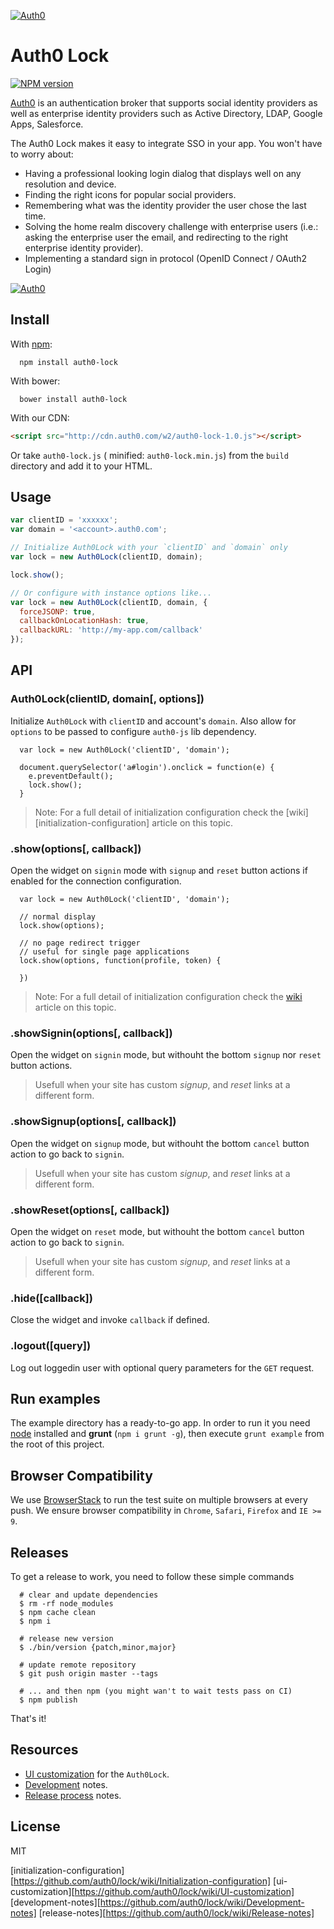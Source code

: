 [![Auth0](https://i.cloudup.com/9sk1vhcfbS.png)](http://auth0.com)

# Auth0 Lock
[![NPM version](https://badge.fury.io/js/auth0-lock.js.png)](http://badge.fury.io/js/auth0-lock.js)

[Auth0](https://auth0.com) is an authentication broker that supports social identity providers as well as enterprise identity providers such as Active Directory, LDAP, Google Apps, Salesforce.

The Auth0 Lock makes it easy to integrate SSO in your app. You won't have to worry about:
* Having a professional looking login dialog that displays well on any resolution and device.
* Finding the right icons for popular social providers.
* Remembering what was the identity provider the user chose the last time.
* Solving the home realm discovery challenge with enterprise users (i.e.: asking the enterprise user the email, and redirecting to the right enterprise identity provider).
* Implementing a standard sign in protocol (OpenID Connect / OAuth2 Login)

[![Auth0](https://i.cloudup.com/6opoEX_Z9z.png)](http://auth0.com)

## Install

With [npm](https://npmjs.org):

```
  npm install auth0-lock
```

With bower:

```
  bower install auth0-lock
```

With our CDN:

```html
<script src="http://cdn.auth0.com/w2/auth0-lock-1.0.js"></script>
```

Or take `auth0-lock.js` ( minified: `auth0-lock.min.js`) from the `build` directory and add it to your HTML.

## Usage

```javascript
var clientID = 'xxxxxx';
var domain = '<account>.auth0.com';

// Initialize Auth0Lock with your `clientID` and `domain` only
var lock = new Auth0Lock(clientID, domain);

lock.show();

// Or configure with instance options like...
var lock = new Auth0Lock(clientID, domain, {
  forceJSONP: true,
  callbackOnLocationHash: true,
  callbackURL: 'http://my-app.com/callback'
});

```

## API

### Auth0Lock(clientID, domain[, options])

Initialize `Auth0Lock` with `clientID` and account's `domain`. Also allow for `options` to be passed to configure `auth0-js` lib dependency.

```
  var lock = new Auth0Lock('clientID', 'domain');

  document.querySelector('a#login').onclick = function(e) {
    e.preventDefault();
    lock.show();
  }
```

> Note: For a full detail of initialization configuration check the [wiki][initialization-configuration] article on this topic.


### **.show(options[, callback])**

Open the widget on `signin` mode  with `signup` and `reset` button actions if enabled for the connection configuration.

```
  var lock = new Auth0Lock('clientID', 'domain');

  // normal display
  lock.show(options);

  // no page redirect trigger
  // useful for single page applications
  lock.show(options, function(profile, token) {

  })
```

> Note: For a full detail of initialization configuration check the [wiki]() article on this topic.


### **.showSignin(options[, callback])**

Open the widget on `signin` mode, but withouht the bottom `signup` nor `reset` button actions.

> Usefull when your site has custom *signup*, and *reset* links at a different form.


### **.showSignup(options[, callback])**

Open the widget on `signup` mode, but withouht the bottom `cancel` button action to go back to `signin`.

> Usefull when your site has custom *signup*, and *reset* links at a different form.


### **.showReset(options[, callback])**

Open the widget on `reset` mode, but withouht the bottom `cancel` button action to go back to `signin`.

>Usefull when your site has custom *signup*, and *reset* links at a different form.

### **.hide([callback])**

Close the widget and invoke `callback` if defined.

### **.logout([query])**

Log out loggedin user with optional query parameters for the `GET` request.

## Run examples

The example directory has a ready-to-go app. In order to run it you need [node](http://nodejs.org/) installed and **grunt** (`npm i grunt -g`), then execute `grunt example` from the root of this project.

## Browser Compatibility

We use [BrowserStack](http://browserstack.com) to run the test suite on multiple browsers at every push.
We ensure browser compatibility in `Chrome`, `Safari`, `Firefox` and `IE >= 9`.

## Releases

To get a release to work, you need to follow these simple commands

```
  # clear and update dependencies
  $ rm -rf node_modules
  $ npm cache clean
  $ npm i

  # release new version
  $ ./bin/version {patch,minor,major}

  # update remote repository
  $ git push origin master --tags

  # ... and then npm (you might wan't to wait tests pass on CI)
  $ npm publish
```

That's it!

## Resources

* [UI customization](ui-customization) for the `Auth0Lock`.
* [Development](development-notes) notes.
* [Release process](release-notes) notes.


## License

MIT

[initialization-configuration][https://github.com/auth0/lock/wiki/Initialization-configuration]
[ui-customization][https://github.com/auth0/lock/wiki/UI-customization]
[development-notes][https://github.com/auth0/lock/wiki/Development-notes]
[release-notes][https://github.com/auth0/lock/wiki/Release-notes]
